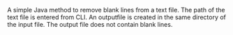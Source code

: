 A simple Java method to remove blank lines from a text file.
The path of the text file is entered from CLI. 
An outputfile is created in the same directory of the input file. 
The output file does not contain blank lines. 
